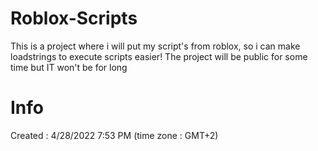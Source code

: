 # Roblox-Scripts
This is a project where i will put my script's from roblox, so i can make loadstrings to execute scripts easier!
The project will be public for some time but IT won't be for long
# Info
Created : 4/28/2022
7:53 PM (time zone : GMT+2)

